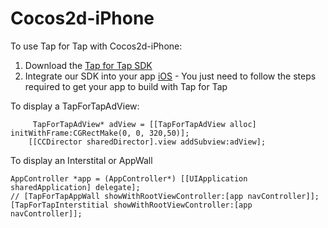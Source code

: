 # Cocos2d-iPhone

To use Tap for Tap with Cocos2d-iPhone:

1. Download the [Tap for Tap SDK](https://github.com/tapfortap/Documentation/raw/master/downloads/TapForTap-iOS-SDK.zip)
2. Integrate our SDK into your app [iOS](http://tapfortap.github.com/iOS) - You just need to follow the steps required to get your app to build with Tap for Tap

To display a TapForTapAdView:

```objc
     TapForTapAdView* adView = [[TapForTapAdView alloc] initWithFrame:CGRectMake(0, 0, 320,50)];
    [[CCDirector sharedDirector].view addSubview:adView];
```

To display an Interstital or AppWall

```objc
AppController *app = (AppController*) [[UIApplication sharedApplication] delegate];
// [TapForTapAppWall showWithRootViewController:[app navController]];
[TapForTapInterstitial showWithRootViewController:[app navController]];
```
